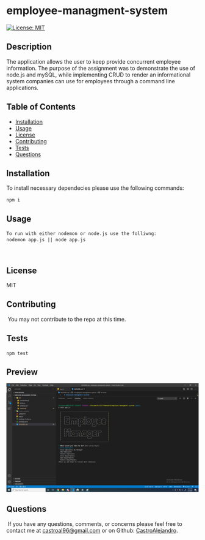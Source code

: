 # employee-managment-system

[![License: MIT](https://img.shields.io/badge/License-MIT-yellow.svg)](https://opensource.org/licenses/MIT)

## Description

The application allows the user to keep provide concurrent employee information. The purpose of the assignment was to demonstrate the use of  node.js and mySQL, while implementing CRUD to render an informational system companies can use for employees through a command line applications.

## Table of Contents 
* [Installation](#installation)
​
* [Usage](#usage)
​
* [License](#license)
​
* [Contributing](#contributing)
​
* [Tests](#tests)
​
* [Questions](#questions)
​
## Installation

​To install necessary dependecies please use the following commands:

	npm i 
	
## Usage

	To run with either nodemon or node.js use the folliwng:
	nodemon app.js || node app.js 
​​
## License
MIT
	

## Contributing
​
You may not contribute to the repo at this time.
​
## Tests

    npm test

## Preview

![alt text](preview.png)

## Questions
​
If you have any questions, comments, or concerns please feel free to contact me at castroal96@gmail.com or on Github: [CastroAlejandro](https://github.com/CastroAlejandro).

